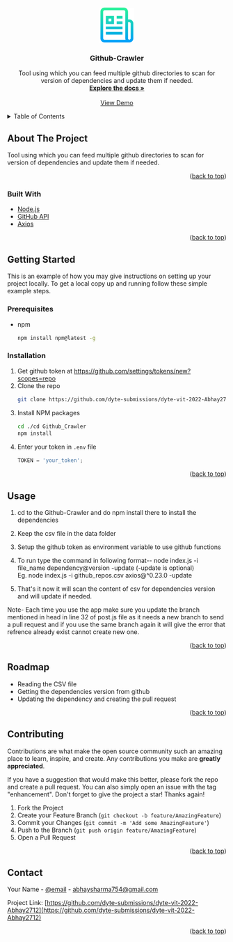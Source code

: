<div id="top"></div>

<!-- PROJECT LOGO -->
<br />
<div align="center">
  <a href="https://github.com/github_username/repo_name">
    <img src="images/logo.png" alt="Logo" width="80" height="80">
  </a>

<h3 align="center">Github-Crawler</h3>

  <p align="center">
    Tool using which you can feed multiple github directories to scan for version of dependencies and update them if needed.
    <br />
    <a href="https://github.com/dyte-submissions/dyte-vit-2022-Abhay2712"><strong>Explore the docs »</strong></a>
    <br />
    <br />
    <a href="#getting-started">View Demo</a>

  </p>
</div>



<!-- TABLE OF CONTENTS -->
<details>
  <summary>Table of Contents</summary>
  <ol>
    <li>
      <a href="#about-the-project">About The Project</a>
      <ul>
        <li><a href="#built-with">Built With</a></li>
      </ul>
    </li>
    <li>
      <a href="#getting-started">Getting Started</a>
      <ul>
        <li><a href="#prerequisites">Prerequisites</a></li>
        <li><a href="#installation">Installation</a></li>
      </ul>
    </li>
    <li><a href="#usage">Usage</a></li>
    <li><a href="#roadmap">Roadmap</a></li>
    <li><a href="#contributing">Contributing</a></li>
    <li><a href="#contact">Contact</a></li>
  </ol>
</details>



<!-- ABOUT THE PROJECT -->
## About The Project

<!-- [![Product Name Screen Shot][product-screenshot]](https://example.com) -->

Tool using which you can feed multiple github directories to scan for version of dependencies and update them if needed.

<p align="right">(<a href="#top">back to top</a>)</p>



### Built With

* [Node.js](https://nodejs.org/en/)
* [GitHub API](https://github.com/octokit)
* [Axios](https://www.npmjs.com/package/axios)

<p align="right">(<a href="#top">back to top</a>)</p>



<!-- GETTING STARTED -->
## Getting Started

This is an example of how you may give instructions on setting up your project locally.
To get a local copy up and running follow these simple example steps.

### Prerequisites

* npm
  ```sh
  npm install npm@latest -g
  ```

### Installation

1. Get github token at https://github.com/settings/tokens/new?scopes=repo
2. Clone the repo
   ```sh
   git clone https://github.com/dyte-submissions/dyte-vit-2022-Abhay2712
   ```
3. Install NPM packages
   ```sh
   cd ./cd Github_Crawler
   npm install
   ```
4. Enter your token in `.env` file
   ```js
   TOKEN = 'your_token';
   ```

<p align="right">(<a href="#top">back to top</a>)</p>



<!-- USAGE EXAMPLES -->
## Usage

1. cd to the Github-Crawler and do npm install there to install the dependencies </br>
2. Keep the csv file in the data folder
3. Setup the github token as environment variable to use github functions

4. To run type the command in following format-- node index.js -i file_name dependency@version -update (-update is  optional)</br>
Eg. node index.js -i github_repos.csv axios@^0.23.0 -update

5. That's it now it will scan the content of csv for dependencies version and will update if needed.

Note- Each time you use the app make sure you update the branch mentioned in head in line 32 of post.js file as it needs a new branch to send a pull request and 
if you use the same branch again it will give the error that refrence already exist cannot create new one.

<p align="right">(<a href="#top">back to top</a>)</p>



<!-- ROADMAP -->
## Roadmap

-  Reading the CSV file
-  Getting the dependencies version from github
-  Updating the dependency and creating the pull request


<p align="right">(<a href="#top">back to top</a>)</p>



<!-- CONTRIBUTING -->
## Contributing

Contributions are what make the open source community such an amazing place to learn, inspire, and create. Any contributions you make are **greatly appreciated**.

If you have a suggestion that would make this better, please fork the repo and create a pull request. You can also simply open an issue with the tag "enhancement".
Don't forget to give the project a star! Thanks again!

1. Fork the Project
2. Create your Feature Branch (`git checkout -b feature/AmazingFeature`)
3. Commit your Changes (`git commit -m 'Add some AmazingFeature'`)
4. Push to the Branch (`git push origin feature/AmazingFeature`)
5. Open a Pull Request

<p align="right">(<a href="#top">back to top</a>)</p>




<!-- CONTACT -->
## Contact

Your Name - [@email](abhaysharma754@gmail.com) - abhaysharma754@gmail.com

Project Link: [https://github.com/dyte-submissions/dyte-vit-2022-Abhay2712](https://github.com/dyte-submissions/dyte-vit-2022-Abhay2712)

<p align="right">(<a href="#top">back to top</a>)</p>





<!-- MARKDOWN LINKS & IMAGES -->
<!-- https://www.markdownguide.org/basic-syntax/#reference-style-links -->
[contributors-shield]: https://img.shields.io/github/contributors/github_username/repo_name.svg?style=for-the-badge
[contributors-url]: https://github.com/dyte-submissions/dyte-vit-2022-Abhay2712
[forks-shield]: https://img.shields.io/github/forks/github_username/repo_name.svg?style=for-the-badge
[forks-url]: https://github.com/github_username/repo_name/network/members
[stars-shield]: https://img.shields.io/github/stars/github_username/repo_name.svg?style=for-the-badge
[stars-url]: https://github.com/github_username/repo_name/stargazers
[issues-shield]: https://img.shields.io/github/issues/github_username/repo_name.svg?style=for-the-badge
[issues-url]: https://github.com/github_username/repo_name/issues
[license-shield]: https://img.shields.io/github/license/github_username/repo_name.svg?style=for-the-badge
[license-url]: https://github.com/github_username/repo_name/blob/master/LICENSE.txt
[linkedin-shield]: https://img.shields.io/badge/-LinkedIn-black.svg?style=for-the-badge&logo=linkedin&colorB=555
[linkedin-url]: https://linkedin.com/in/linkedin_username
[product-screenshot]: images/screenshot.png
